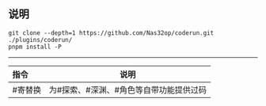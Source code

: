 ## 说明
```
git clone --depth=1 https://github.com/Nas32op/coderun.git ./plugins/coderun/
pnpm install -P
```
---
| 指令 | 说明|
| :---------------- | --------------- |
|#寄替换|为#探索、#深渊、#角色等自带功能提供过码|
